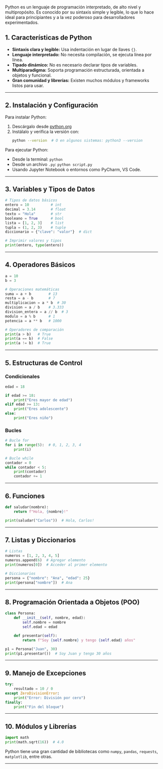 Python es un lenguaje de programación interpretado, de alto nivel y multipropósito. Es conocido por su sintaxis simple y legible, lo que lo hace ideal para principiantes y a la vez poderoso para desarrolladores experimentados.

## **1. Características de Python**
- **Sintaxis clara y legible:** Usa indentación en lugar de llaves `{}`.
- **Lenguaje interpretado:** No necesita compilación, se ejecuta línea por línea.
- **Tipado dinámico:** No es necesario declarar tipos de variables.
- **Multiparadigma:** Soporta programación estructurada, orientada a objetos y funcional.
- **Gran comunidad y librerías:** Existen muchos módulos y frameworks listos para usar.

---

## **2. Instalación y Configuración**
Para instalar Python:
1. Descárgalo desde [python.org](https://www.python.org/)
2. Instálalo y verifica la versión con:
   ```sh
   python --version  # O en algunos sistemas: python3 --version
   ```

Para ejecutar Python:
- Desde la terminal: `python`
- Desde un archivo `.py`: `python script.py`
- Usando Jupyter Notebook o entornos como PyCharm, VS Code.

---

## **3. Variables y Tipos de Datos**
```python
# Tipos de datos básicos
entero = 10          # int
decimal = 3.14       # float
texto = "Hola"       # str
booleano = True      # bool
lista = [1, 2, 3]    # list
tupla = (1, 2, 3)    # tuple
diccionario = {"clave": "valor"}  # dict

# Imprimir valores y tipos
print(entero, type(entero))
```

---

## **4. Operadores Básicos**
```python
a = 10
b = 3

# Operaciones matemáticas
suma = a + b        # 13
resta = a - b       # 7
multiplicacion = a * b  # 30
division = a / b    # 3.333
division_entera = a // b  # 3
modulo = a % b      # 1
potencia = a ** b   # 1000

# Operadores de comparación
print(a > b)   # True
print(a == b)  # False
print(a != b)  # True
```

---

## **5. Estructuras de Control**
### **Condicionales**
```python
edad = 18

if edad >= 18:
    print("Eres mayor de edad")
elif edad >= 13:
    print("Eres adolescente")
else:
    print("Eres niño")
```

### **Bucles**
```python
# Bucle for
for i in range(5):  # 0, 1, 2, 3, 4
    print(i)

# Bucle while
contador = 0
while contador < 5:
    print(contador)
    contador += 1
```

---

## **6. Funciones**
```python
def saludar(nombre):
    return f"Hola, {nombre}!"

print(saludar("Carlos"))  # Hola, Carlos!
```

---

## **7. Listas y Diccionarios**
```python
# Listas
numeros = [1, 2, 3, 4, 5]
numeros.append(6)  # Agregar elemento
print(numeros[0])  # Acceder al primer elemento

# Diccionarios
persona = {"nombre": "Ana", "edad": 25}
print(persona["nombre"])  # Ana
```

---

## **8. Programación Orientada a Objetos (POO)**
```python
class Persona:
    def __init__(self, nombre, edad):
        self.nombre = nombre
        self.edad = edad

    def presentar(self):
        return f"Soy {self.nombre} y tengo {self.edad} años"

p1 = Persona("Juan", 30)
print(p1.presentar())  # Soy Juan y tengo 30 años
```

---

## **9. Manejo de Excepciones**
```python
try:
    resultado = 10 / 0
except ZeroDivisionError:
    print("Error: División por cero")
finally:
    print("Fin del bloque")
```

---

## **10. Módulos y Librerías**
```python
import math
print(math.sqrt(16))  # 4.0
```

Python tiene una gran cantidad de bibliotecas como `numpy`, `pandas`, `requests`, `matplotlib`, entre otras.

---

